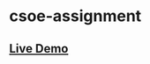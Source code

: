 # csoe-assignment

## [Live Demo](https://raw.githack.com/anil2019r/csoe-assignment/main/Music%20Player%20in%20JavaScript/index.html)
